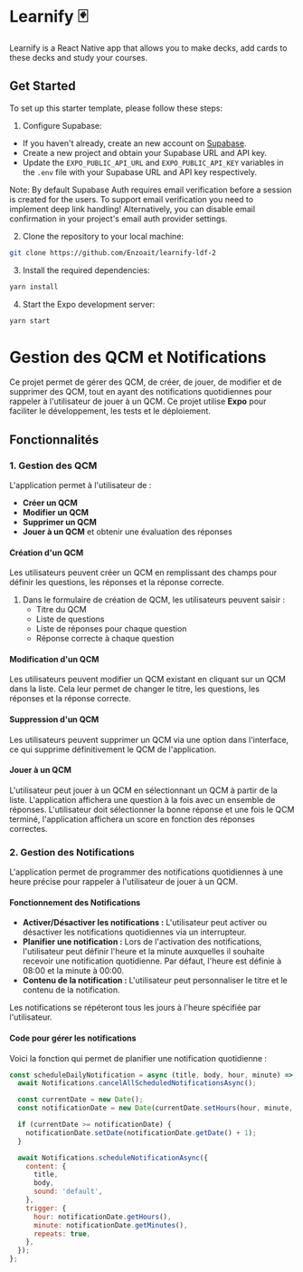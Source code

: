 # Learnify 🃏

Learnify is a React Native app that allows you to make decks, add cards to these decks and study your courses.

## Get Started

To set up this starter template, please follow these steps:

1. Configure Supabase:

- If you haven't already, create an new account on [Supabase](https://supabase.com/).
- Create a new project and obtain your Supabase URL and API key.
- Update the `EXPO_PUBLIC_API_URL` and `EXPO_PUBLIC_API_KEY` variables in the `.env` file with your Supabase URL and API key respectively.

Note: By default Supabase Auth requires email verification before a session is created for the users. To support email verification you need to implement deep link handling! Alternatively, you can disable email confirmation in your project's email auth provider settings.

2. Clone the repository to your local machine:

```bash
git clone https://github.com/Enzoait/learnify-ldf-2
```

3. Install the required dependencies:

```bash
yarn install
```

4. Start the Expo development server:

```bash
yarn start
```

# **Gestion des QCM et Notifications**

Ce projet permet de gérer des QCM, de créer, de jouer, de modifier et de supprimer des QCM, tout en ayant des notifications quotidiennes pour rappeler à l'utilisateur de jouer à un QCM. Ce projet utilise **Expo** pour faciliter le développement, les tests et le déploiement.

## **Fonctionnalités**

### **1. Gestion des QCM**

L'application permet à l'utilisateur de :

- **Créer un QCM**
- **Modifier un QCM**
- **Supprimer un QCM**
- **Jouer à un QCM** et obtenir une évaluation des réponses

#### **Création d'un QCM**

Les utilisateurs peuvent créer un QCM en remplissant des champs pour définir les questions, les réponses et la réponse correcte.

1. Dans le formulaire de création de QCM, les utilisateurs peuvent saisir :
   - Titre du QCM
   - Liste de questions
   - Liste de réponses pour chaque question
   - Réponse correcte à chaque question

#### **Modification d'un QCM**

Les utilisateurs peuvent modifier un QCM existant en cliquant sur un QCM dans la liste. Cela leur permet de changer le titre, les questions, les réponses et la réponse correcte.

#### **Suppression d'un QCM**

Les utilisateurs peuvent supprimer un QCM via une option dans l'interface, ce qui supprime définitivement le QCM de l'application.

#### **Jouer à un QCM**

L'utilisateur peut jouer à un QCM en sélectionnant un QCM à partir de la liste. L'application affichera une question à la fois avec un ensemble de réponses. L'utilisateur doit sélectionner la bonne réponse et une fois le QCM terminé, l'application affichera un score en fonction des réponses correctes.

### **2. Gestion des Notifications**

L'application permet de programmer des notifications quotidiennes à une heure précise pour rappeler à l'utilisateur de jouer à un QCM.

#### **Fonctionnement des Notifications**

- **Activer/Désactiver les notifications :** L'utilisateur peut activer ou désactiver les notifications quotidiennes via un interrupteur.
- **Planifier une notification :** Lors de l'activation des notifications, l'utilisateur peut définir l'heure et la minute auxquelles il souhaite recevoir une notification quotidienne. Par défaut, l'heure est définie à 08:00 et la minute à 00:00.
- **Contenu de la notification :** L'utilisateur peut personnaliser le titre et le contenu de la notification.

Les notifications se répéteront tous les jours à l'heure spécifiée par l'utilisateur.

#### **Code pour gérer les notifications**

Voici la fonction qui permet de planifier une notification quotidienne :

```javascript
const scheduleDailyNotification = async (title, body, hour, minute) => {
  await Notifications.cancelAllScheduledNotificationsAsync();

  const currentDate = new Date();
  const notificationDate = new Date(currentDate.setHours(hour, minute, 0, 0));

  if (currentDate >= notificationDate) {
    notificationDate.setDate(notificationDate.getDate() + 1);
  }

  await Notifications.scheduleNotificationAsync({
    content: {
      title,
      body,
      sound: 'default',
    },
    trigger: {
      hour: notificationDate.getHours(),
      minute: notificationDate.getMinutes(),
      repeats: true,
    },
  });
};
```